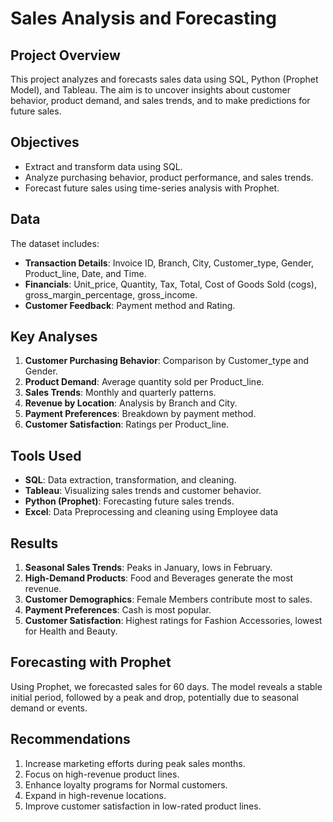 # Sales Analysis and Forecasting

## Project Overview
This project analyzes and forecasts sales data using SQL, Python (Prophet Model), and Tableau. The aim is to uncover insights about customer behavior, product demand, and sales trends, and to make predictions for future sales.

## Objectives
- Extract and transform data using SQL.
- Analyze purchasing behavior, product performance, and sales trends.
- Forecast future sales using time-series analysis with Prophet.

## Data
The dataset includes:
- **Transaction Details**: Invoice ID, Branch, City, Customer_type, Gender, Product_line, Date, and Time.
- **Financials**: Unit_price, Quantity, Tax, Total, Cost of Goods Sold (cogs), gross_margin_percentage, gross_income.
- **Customer Feedback**: Payment method and Rating.

## Key Analyses
1. **Customer Purchasing Behavior**: Comparison by Customer_type and Gender.
2. **Product Demand**: Average quantity sold per Product_line.
3. **Sales Trends**: Monthly and quarterly patterns.
4. **Revenue by Location**: Analysis by Branch and City.
5. **Payment Preferences**: Breakdown by payment method.
6. **Customer Satisfaction**: Ratings per Product_line.

## Tools Used
- **SQL**: Data extraction, transformation, and cleaning.
- **Tableau**: Visualizing sales trends and customer behavior.
- **Python (Prophet)**: Forecasting future sales trends.
- **Excel**: Data Preprocessing and cleaning using Employee data

## Results
1. **Seasonal Sales Trends**: Peaks in January, lows in February.
2. **High-Demand Products**: Food and Beverages generate the most revenue.
3. **Customer Demographics**: Female Members contribute most to sales.
4. **Payment Preferences**: Cash is most popular.
5. **Customer Satisfaction**: Highest ratings for Fashion Accessories, lowest for Health and Beauty.

## Forecasting with Prophet
Using Prophet, we forecasted sales for 60 days. The model reveals a stable initial period, followed by a peak and drop, potentially due to seasonal demand or events.

## Recommendations
1. Increase marketing efforts during peak sales months.
2. Focus on high-revenue product lines.
3. Enhance loyalty programs for Normal customers.
4. Expand in high-revenue locations.
5. Improve customer satisfaction in low-rated product lines.
